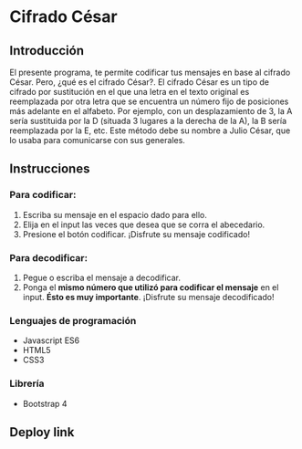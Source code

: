 # Cifrado César
## Introducción
El presente programa, te permite codificar tus mensajes en base al cifrado César. Pero, ¿qué es el cifrado César?.
El cifrado César es un tipo de cifrado por sustitución en el que una letra en el texto original es reemplazada por otra letra que se encuentra un número fijo de posiciones más adelante en el alfabeto. Por ejemplo, con un desplazamiento de 3, la A sería sustituida por la D (situada 3 lugares a la derecha de la A), la B sería reemplazada por la E, etc. Este método debe su nombre a Julio César, que lo usaba para comunicarse con sus generales.
## Instrucciones
### Para codificar:
1. Escriba su mensaje en el espacio dado para ello.
2. Elija en el input las veces que desea que se corra el abecedario.
3. Presione el botón codificar.
¡Disfrute su mensaje codificado!
### Para decodificar:
1. Pegue o escriba el mensaje a decodificar.
2. Ponga el **mismo número que utilizó para codificar el mensaje** en el input. **Ésto es muy importante**.
¡Disfrute su mensaje decodificado!
### Lenguajes de programación
* Javascript ES6
* HTML5
* CSS3
### Librería
* Bootstrap 4
## Deploy link
